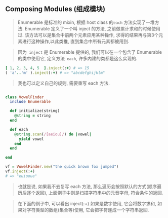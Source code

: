 ## Composing Modules (组成模块)

> Enumerable 是标准的 mixin, 根据 host class 的`each` 方法实现了一堆方法. Enumerable 定义了一个叫 inject 的方法, 之前做累计求和的时候使用过. 该方法可以是集合中前两个元素应用某种操作, 求得的结果再与第3个元素进行这种操作,以此类推, 直到集合中所有元素都被用到.

> 因为` inject` 是 Enumerable 提供的, 我们可以在一个包含了 Enumerable 的类中使用它, 定义方法` each`, 许多内建的类都是这么实现的.
```ruby
[ 1, 2, 3, 4, 5  ].inject(:+) # => 15
( 'a'..'m' ).inject(:+) # => "abcdefghijklm"
```

> 我也可以定义自己的规则, 需要重写 each 方法.

```ruby

class VowelFinder
  include Enumerable

  def initialize(string)
    @string = string
  end

  def each
    @string.scan(/[aeiou]/) do |vowel|
      yield vowel
    end
  end

end

vf = VowelFinder.new("the quick brown fox jumped")
vf.inject(:+)
# => "euiooue"

```

> 也就是说, 如果我不去复写 each 方法, 那么遍历会按照默认的方式(顺序遍历后逐个返回), 上面例子中则是扫描字符串中的元音字母, 符合条件的返回.

> 在下面的例子中, 可以看出 inject(:+) 如果是数字使用, 它会将数字求和, 如果对字符类型的数组(集合等)使用, 它会把字符连成一个字符串返回.

